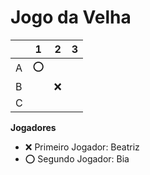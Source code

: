 # Jogo da Velha

|   | 1 | 2 | 3 |
|---|---|---|---|
| A | ⭕|   |   |
| B |   |❌ |   |
| C |   |   |   |

**Jogadores**

- ❌ Primeiro Jogador:
Beatriz 
- ⭕ Segundo Jogador:
Bia